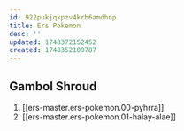 ```yaml
---
id: 922pukjqkpzv4krb6amdhnp
title: Ers Pokemon
desc: ''
updated: 1748372152452
created: 1748352109787
---
```


## Gambol Shroud

1. [[ers-master.ers-pokemon.00-pyhrra]]
1. [[ers-master.ers-pokemon.01-halay-alae]]
